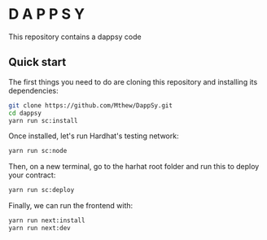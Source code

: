 # D A P P S Y

This repository contains a dappsy code

## Quick start

The first things you need to do are cloning this repository and installing its
dependencies:

```sh
git clone https://github.com/Mthew/DappSy.git
cd dappsy
yarn run sc:install
```

Once installed, let's run Hardhat's testing network:

```sh
yarn run sc:node
```

Then, on a new terminal, go to the harhat root folder and run this to
deploy your contract:

```sh
yarn run sc:deploy
```

Finally, we can run the frontend with:

```sh
yarn run next:install
yarn run next:dev
```

